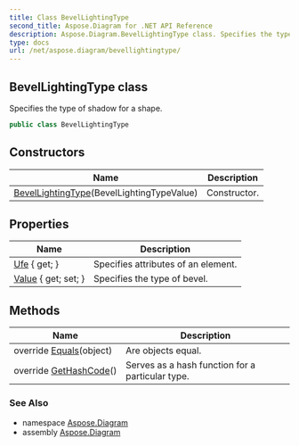 ```yaml
---
title: Class BevelLightingType
second_title: Aspose.Diagram for .NET API Reference
description: Aspose.Diagram.BevelLightingType class. Specifies the type of shadow for a shape
type: docs
url: /net/aspose.diagram/bevellightingtype/
---
```

## BevelLightingType class

Specifies the type of shadow for a shape.

```csharp
public class BevelLightingType
```

## Constructors

| Name | Description |
| --- | --- |
| [BevelLightingType](bevellightingtype/)(BevelLightingTypeValue) | Constructor. |

## Properties

| Name | Description |
| --- | --- |
| [Ufe](../../aspose.diagram/bevellightingtype/ufe/) { get; } | Specifies attributes of an element. |
| [Value](../../aspose.diagram/bevellightingtype/value/) { get; set; } | Specifies the type of bevel. |

## Methods

| Name | Description |
| --- | --- |
| override [Equals](../../aspose.diagram/bevellightingtype/equals/)(object) | Are objects equal. |
| override [GetHashCode](../../aspose.diagram/bevellightingtype/gethashcode/)() | Serves as a hash function for a particular type. |

### See Also

* namespace [Aspose.Diagram](../../aspose.diagram/)
* assembly [Aspose.Diagram](../../)


